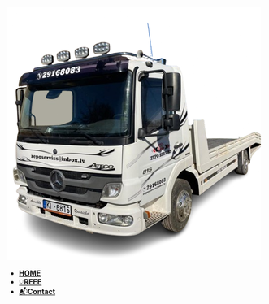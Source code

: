 <a href="/" style="user-select: none; pointer-events: auto;">
  <img src="/images/logo2.png" alt="s" style="user-select: none; -webkit-user-drag: none;" />
</a>

- [**HOME**](/)
- [💡**REEE**](help)
- [📬**Contact**](contact)

